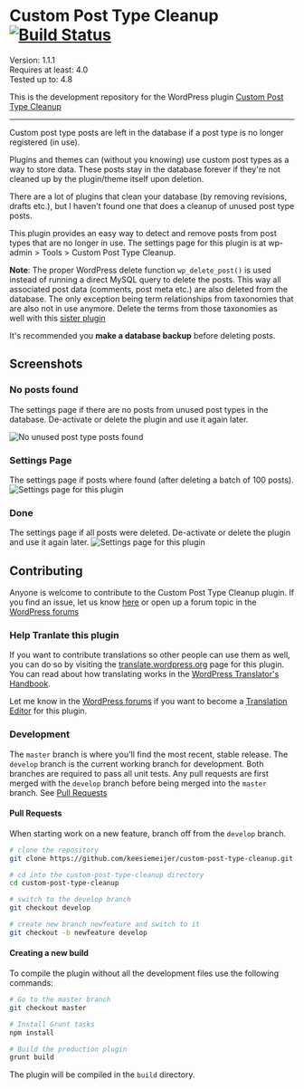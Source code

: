# Custom Post Type Cleanup [![Build Status](https://travis-ci.org/keesiemeijer/custom-post-type-cleanup.svg?branch=master)](https://travis-ci.org/keesiemeijer/custom-post-type-cleanup) #

Version: 1.1.1  
Requires at least: 4.0  
Tested up to: 4.8  

This is the development repository for the WordPress plugin [Custom Post Type Cleanup](https://wordpress.org/plugins/custom-post-type-cleanup/)

---

Custom post type posts are left in the database if a post type is no longer registered (in use).

Plugins and themes can (without you knowing) use custom post types as a way to store data. These posts stay in the database forever if they're not cleaned up by the plugin/theme itself upon deletion.

There are a lot of plugins that clean your database (by removing revisions, drafts etc.), but I haven't found one that does a cleanup of unused post type posts. 

This plugin provides an easy way to detect and remove posts from post types that are no longer in use. The settings page for this plugin is at wp-admin > Tools > Custom Post Type Cleanup.

**Note**: The proper WordPress delete function `wp_delete_post()` is used instead of running a direct MySQL query to delete the posts. This way all associated post data (comments, post meta etc.) are also deleted from the database. The only exception being term relationships from taxonomies that are also not in use anymore. Delete the terms from those taxonomies as well with this [sister plugin](https://github.com/keesiemeijer/custom-taxonomy-cleanup)

It's recommended you **make a database backup** before deleting posts.

## Screenshots

### No posts found
The settings page if there are no posts from unused post types in the database. De-activate or delete the plugin and use it again later.

![No unused post type posts found](https://user-images.githubusercontent.com/1436618/28619330-24c2ca86-7208-11e7-8964-a19ffe04f826.png)

### Settings Page
The settings page if posts where found (after deleting a batch of 100 posts).
![Settings page for this plugin](https://user-images.githubusercontent.com/1436618/28619332-24c712b2-7208-11e7-80c9-933130c542df.png)

### Done
The settings page if all posts were deleted. De-activate or delete the plugin and use it again later.
![Settings page for this plugin](https://user-images.githubusercontent.com/1436618/28619331-24c5ea7c-7208-11e7-8304-fcc90035de00.png)

## Contributing

Anyone is welcome to contribute to the Custom Post Type Cleanup plugin. If you find an issue, let us know [here](https://github.com/keesiemeijer/custom-post-type-cleanup/issues?state=open) or open up a forum topic in the [WordPress forums](https://wordpress.org/support/plugin/custom-post-type-cleanup)

### Help Tranlate this plugin

If you want to contribute translations so other people can use them as well, you can do so by visiting the [translate.wordpress.org](https://translate.wordpress.org/projects/wp-plugins/custom-post-type-cleanup) page for this plugin. You can read about how translating works in the [WordPress Translator's Handbook](https://make.wordpress.org/polyglots/handbook/tools/glotpress-translate-wordpress-org/).

Let me know in the [WordPress forums](https://wordpress.org/support/plugin/custom-post-type-cleanup) if you want to become a [Translation Editor](https://make.wordpress.org/polyglots/handbook/rosetta/theme-plugin-directories/#requesting-new-translation-editors) for this plugin.

### Development

The `master` branch is where you'll find the most recent, stable release.
The `develop` branch is the current working branch for development. Both branches are required to pass all unit tests. Any pull requests are first merged with the `develop` branch before being merged into the `master` branch. See [Pull Requests](#pull-requests)

#### Pull Requests
When starting work on a new feature, branch off from the `develop` branch.
```bash
# clone the repository
git clone https://github.com/keesiemeijer/custom-post-type-cleanup.git

# cd into the custom-post-type-cleanup directory
cd custom-post-type-cleanup

# switch to the develop branch
git checkout develop

# create new branch newfeature and switch to it
git checkout -b newfeature develop
```

#### Creating a new build
To compile the plugin without all the development files use the following commands:
```bash
# Go to the master branch
git checkout master

# Install Grunt tasks
npm install

# Build the production plugin
grunt build
```
The plugin will be compiled in the `build` directory.
